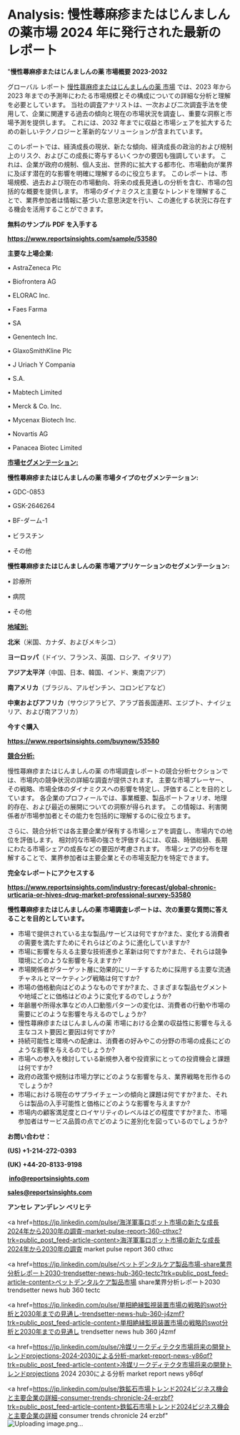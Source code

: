 # Analysis: 慢性蕁麻疹またはじんましんの薬市場 2024 年に発行された最新のレポート

"<strong>慢性蕁麻疹またはじんましんの薬 市場概要 2023-2032</strong>

グローバル レポート <a href=https://www.reportsinsights.com/sample/53580>慢性蕁麻疹またはじんましんの薬 市場</a> では、2023 年から 2023 年までの予測年にわたる市場規模とその構成についての詳細な分析と理解を必要としています。 当社の調査アナリストは、一次および二次調査手法を使用して、企業に関連する過去の傾向と現在の市場状況を調査し、重要な洞察と市場予測を提供します。 これには、2032 年までに収益と市場シェアを拡大​​するための新しいテクノロジーと革新的なソリューションが含まれています。

このレポートでは、経済成長の現状、新たな傾向、経済成長の政治的および規制上のリスク、およびこの成長に寄与するいくつかの要因も強調しています。 これは、企業が政府の規制、個人支出、世界的に拡大する都市化、市場動向が業界に及ぼす潜在的な影響を明確に理解するのに役立ちます。 このレポートは、市場規模、過去および現在の市場動向、将来の成長見通しの分析を含む、市場の包括的な概要を提供します。 市場のダイナミクスと主要なトレンドを理解することで、業界参加者は情報に基づいた意思決定を行い、この進化する状況に存在する機会を活用することができます。

<strong><b>無料のサンプル PDF を入手する</b></strong>

<a href=https://www.reportsinsights.com/sample/53580><strong><u>https://www.reportsinsights.com/sample/53580</u></strong></a>

<strong>主要な上場企業:</strong>

• AstraZeneca Plc

• Biofrontera AG

• ELORAC  Inc.

• Faes Farma

•  SA

• Genentech  Inc.

• GlaxoSmithKline Plc

• J Uriach Y Compania

•  S.A.

• Mabtech Limited

• Merck & Co.  Inc.

• Mycenax Biotech Inc.

• Novartis AG

• Panacea Biotec Limited

<strong><u>市場セグメンテーション</u></strong><strong><u>:</u></strong>

<strong>慢性蕁麻疹またはじんましんの薬 市場タイプのセグメンテーション:</strong>

• GDC-0853

• GSK-2646264

• BF-ダーム-1

• ビラスチン

• その他

<strong>慢性蕁麻疹またはじんましんの薬 市場アプリケーションのセグメンテーション:</strong>

• 診療所

• 病院

• その他

<strong><u>地域別</u></strong><strong><u>:</u></strong>

<strong>北米</strong>（米国、カナダ、およびメキシコ）

<strong>ヨーロッパ</strong>（ドイツ、フランス、英国、ロシア、イタリア）

<strong>アジア太平洋</strong>（中国、日本、韓国、インド、東南アジア）

<strong>南アメリカ</strong>（ブラジル、アルゼンチン、コロンビアなど）

<strong>中東およびアフリカ</strong>（サウジアラビア、アラブ首長国連邦、エジプト、ナイジェリア、および南アフリカ）

<strong>今すぐ購入</strong>

<a href=https://www.reportsinsights.com/buynow/53580><strong><u>https://www.reportsinsights.com/buynow/53580</u></strong></a>

<strong><u>競合分析:</u></strong>

慢性蕁麻疹またはじんましんの薬 の市場調査レポートの競合分析セクションでは、市場内の競争状況の詳細な調査が提供されます。 主要な市場プレーヤー、その戦略、市場全体のダイナミクスへの影響を特定し、評価することを目的としています。 各企業のプロフィールでは、事業概要、製品ポートフォリオ、地理的存在、および最近の展開についての洞察が得られます。 この情報は、利害関係者が市場参加者とその能力を包括的に理解するのに役立ちます。

さらに、競合分析では各主要企業が保有する市場シェアを調査し、市場内での地位を評価します。 相対的な市場の強さを評価するには、収益、時価総額、長期にわたる市場シェアの成長などの要因が考慮されます。 市場シェアの分布を理解することで、業界参加者は主要企業とその市場支配力を特定できます。

<strong>完全なレポートにアクセスする</strong>

<a href=https://www.reportsinsights.com/industry-forecast/global-chronic-urticaria-or-hives-drug-market-professional-survey-53580><strong><u><b>https://www.reportsinsights.com/industry-forecast/global-chronic-urticaria-or-hives-drug-market-professional-survey-53580</b></u></strong></a>

<strong><b>慢性蕁麻疹またはじんましんの薬 市場調査レポートは、次の重要な質問に答えることを目的としています。</b></strong>
<ul>
  <li>市場で提供されている主な製品/サービスは何ですか?また、変化する消費者の需要を満たすためにそれらはどのように進化していますか?</li>
  <li>市場に影響を与える主要な技術進歩と革新は何ですか?また、それらは競争環境にどのような影響を与えますか?</li>
  <li>市場関係者がターゲット層に効果的にリーチするために採用する主要な流通チャネルとマーケティング戦略は何ですか?</li>
  <li>市場の価格動向はどのようなものですか?また、さまざまな製品セグメントや地域ごとに価格はどのように変化するのでしょうか?</li>
  <li>年齢層や所得水準などの人口動態パターンの変化は、消費者の行動や市場の需要にどのような影響を与えるのでしょうか?</li>
  <li>慢性蕁麻疹またはじんましんの薬 市場における企業の収益性に影響を与える主なコスト要因と要因は何ですか?</li>
  <li>持続可能性と環境への配慮は、消費者の好みやこの分野の市場の成長にどのような影響を与えるのでしょうか?</li>
  <li>市場への参入を検討している新規参入者や投資家にとっての投資機会と課題は何ですか?</li>
  <li>政府の政策や規制は市場力学にどのような影響を与え、業界戦略を形作るのでしょうか?</li>
  <li>市場における現在のサプライチェーンの傾向と課題は何ですか?また、それらは製品の入手可能性と価格にどのような影響を与えますか?</li>
  <li>市場内の顧客満足度とロイヤリティのレベルはどの程度ですか?また、市場参加者はサービス品質の点でどのように差別化を図っているのでしょうか?</li>
</ul>
<strong>お問い合わせ：</strong>

<strong>(US) +1-214-272-0393</strong>

<strong>(UK) +44-20-8133-9198</strong>

<strong> </strong><a href=info@reportsinsights.com><strong><u>info@reportsinsights.com</u></strong></a>

<a href=sales@reportsinsights.com><strong><u>sales@reportsinsights.com</u></strong></a>

<strong>アンセレ アンデレン ベリヒテ</strong>

<a href=https://jp.linkedin.com/pulse/海洋軍事ロボット市場の新たな成長2024年から2030年の調査-market-pulse-report-360-cthxc?trk=public_post_feed-article-content>海洋軍事ロボット市場の新たな成長2024年から2030年の調査 market pulse report 360 cthxc</a>

<a href=https://jp.linkedin.com/pulse/ペットデンタルケア製品市場-share業界分析レポート2030-trendsetter-news-hub-360-tectc?trk=public_post_feed-article-content>ペットデンタルケア製品市場 share業界分析レポート2030 trendsetter news hub 360 tectc</a>

<a href=https://jp.linkedin.com/pulse/単相絶縁監視装置市場の戦略的swot分析と2030年までの見通し-trendsetter-news-hub-360-j4zmf?trk=public_post_feed-article-content>単相絶縁監視装置市場の戦略的swot分析と2030年までの見通し trendsetter news hub 360 j4zmf</a>

<a href=https://jp.linkedin.com/pulse/冷媒リークディテクタ市場将来の開発トレンドprojections-2024-2030による分析-market-report-news-y86qf?trk=public_post_feed-article-content>冷媒リークディテクタ市場将来の開発トレンドprojections 2024 2030による分析 market report news y86qf</a>

<a href=https://jp.linkedin.com/pulse/鉄鉱石市場トレンド2024ビジネス機会と主要企業の詳細-consumer-trends-chronicle-24-erzbf?trk=public_post_feed-article-content>鉄鉱石市場トレンド2024ビジネス機会と主要企業の詳細 consumer trends chronicle 24 erzbf</a>"
![Uploading image.png…]()
